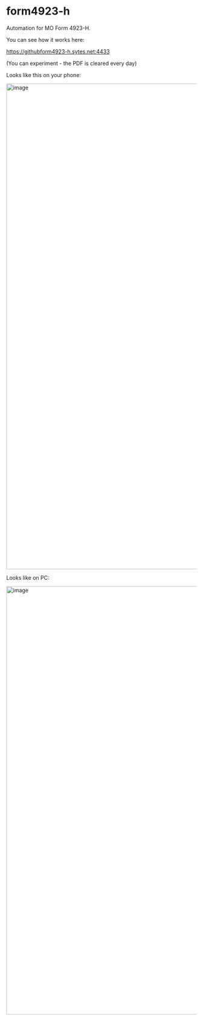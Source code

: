 # form4923-h
Automation for MO Form 4923-H.

You can see how it works here:

<a href=https://githubform4923-h.sytes.net:4433/ onclick="event.stopImmediatePropagation();event.preventDefault();open(this.href,'_blank')">https://githubform4923-h.sytes.net:4433</a>

(You can experiment - the PDF is cleared every day)

Looks like this on your phone:

<img width="589" height="1280" alt="image" src="https://github.com/user-attachments/assets/49b3a637-ec67-49ee-a532-eac5a525ad56" />

Looks like on PC:<br>

<img width="1646" height="1129" alt="image" src="https://github.com/user-attachments/assets/52be26d5-af1f-46c0-93f6-2de03228c404" />



